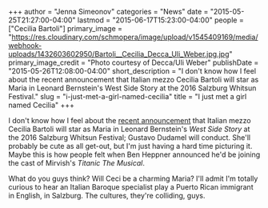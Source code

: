 +++
author = "Jenna Simeonov"
categories = "News"
date = "2015-05-25T21:27:00-04:00"
lastmod = "2015-06-17T15:23:00-04:00"
people = ["Cecilia Bartoli"]
primary_image = "https://res.cloudinary.com/schmopera/image/upload/v1545409169/media/webhook-uploads/1432603602950/Bartoli__Cecilia_Decca_Uli_Weber.jpg.jpg"
primary_image_credit = "Photo courtesy of Decca/Uli Weber"
publishDate = "2015-05-26T12:08:00-04:00"
short_description = "I don&#039;t know how I feel about the recent announcement that Italian mezzo Cecilia Bartoli will star as Maria in Leonard Bernstein&#039;s West Side Story at the 2016 Salzburg Whitsun Festival."
slug = "i-just-met-a-girl-named-cecilia"
title = "I just met a girl named Cecilia"
+++

I don't know how I feel about the [recent announcement](http://artsbeat.blogs.nytimes.com/2015/05/22/cecilia-bartoli-to-sing-maria-in-west-side-story/?_r=0) that Italian mezzo Cecilia Bartoli will star as Maria in Leonard Bernstein's *West Side Story* at the 2016 Salzburg Whitsun Festival; Gustavo Dudamel will conduct. She'll probably be cute as all get-out, but I'm just having a hard time picturing it. Maybe this is how people felt when Ben Heppner announced he'd be joining the cast of Mirvish's *Titanic The Musical*.

What do you guys think? Will Ceci be a charming Maria? I'll admit I'm totally curious to hear an Italian Baroque specialist play a Puerto Rican immigrant in English, in Salzburg. The cultures, they're colliding, guys.
